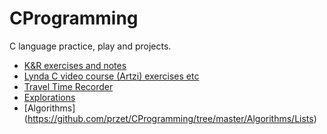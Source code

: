 # CProgramming

C language practice, play and projects.

* [K&R exercises and notes](https://github.com/przet/CProgramming/tree/master/K%26R)
* [Lynda C video course (Artzi) exercises etc](https://github.com/przet/CProgramming/tree/master/Source)
* [Travel Time Recorder](https://github.com/przet/CProgramming/tree/master/Application/TravelTimeRecorder)
* [Explorations](https://github.com/przet/CProgramming/tree/master/explorations)
* [Algorithms] (https://github.com/przet/CProgramming/tree/master/Algorithms/Lists)
